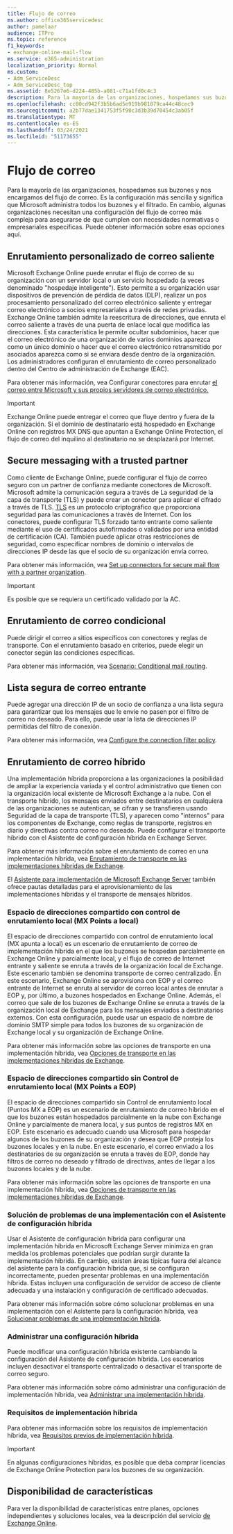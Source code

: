 ```yaml
---
title: Flujo de correo
ms.author: office365servicedesc
author: pamelaar
audience: ITPro
ms.topic: reference
f1_keywords:
- exchange-online-mail-flow
ms.service: o365-administration
localization_priority: Normal
ms.custom:
- Adm_ServiceDesc
- Adm_ServiceDesc_top
ms.assetid: 8e5267e6-d224-485b-a081-c71a1fd0c4c3
description: Para la mayoría de las organizaciones, hospedamos sus buzones y nos encargamos del flujo de correo. Es la configuración más sencilla y significa que Microsoft administra todos los buzones y el filtrado. En cambio, algunas organizaciones necesitan una configuración del flujo de correo más compleja para asegurarse de que cumplen con necesidades normativas o empresariales específicas. Puede obtener información sobre esas opciones aquí.
ms.openlocfilehash: cc00cd942f3b5b6ad5e919b981879ca44c48cec9
ms.sourcegitcommit: a2b77dae1341753f5f98c3d3b39d70454c3ab05f
ms.translationtype: MT
ms.contentlocale: es-ES
ms.lasthandoff: 03/24/2021
ms.locfileid: "51173655"
---
```

# <a name="mail-flow"></a>Flujo de correo

Para la mayoría de las organizaciones, hospedamos sus buzones y nos encargamos del flujo de correo. Es la configuración más sencilla y significa que Microsoft administra todos los buzones y el filtrado. En cambio, algunas organizaciones necesitan una configuración del flujo de correo más compleja para asegurarse de que cumplen con necesidades normativas o empresariales específicas. Puede obtener información sobre esas opciones aquí. 
  
## <a name="custom-routing-of-outbound-email"></a>Enrutamiento personalizado de correo saliente

Microsoft Exchange Online puede enrutar el flujo de correo de su organización con un servidor local o un servicio hospedado (a veces denominado "hospedaje inteligente"). Esto permite a su organización usar dispositivos de prevención de pérdida de datos (DLP), realizar un pos procesamiento personalizado del correo electrónico saliente y entregar correo electrónico a socios empresariales a través de redes privadas. Exchange Online también admite la reescritura de direcciones, que enruta el correo saliente a través de una puerta de enlace local que modifica las direcciones. Esta característica le permite ocultar subdominios, hacer que el correo electrónico de una organización de varios dominios aparezca como un único dominio o hacer que el correo electrónico retransmitido por asociados aparezca como si se enviara desde dentro de la organización. Los administradores configuran el enrutamiento de correo personalizado dentro del Centro de administración de Exchange (EAC).
  
Para obtener más información, vea Configurar conectores para enrutar [el correo entre Microsoft y sus propios servidores de correo electrónico.](/exchange/mail-flow-best-practices/use-connectors-to-configure-mail-flow/set-up-connectors-to-route-mail)
  
> [!IMPORTANT]
> Exchange Online puede entregar el correo que fluye dentro y fuera de la organización. Si el dominio de destinatario está hospedado en Exchange Online con registros MX DNS que apuntan a Exchange Online Protection, el flujo de correo del inquilino al destinatario no se desplazará por Internet.
  
## <a name="secure-messaging-with-a-trusted-partner"></a>Secure messaging with a trusted partner

Como cliente de Exchange Online, puede configurar el flujo de correo seguro con un partner de confianza mediante conectores de Microsoft. Microsoft admite la comunicación segura a través de La seguridad de la capa de transporte (TLS) y puede crear un conector para aplicar el cifrado a través de TLS. [TLS](/office365/securitycompliance/exchange-online-uses-tls-to-secure-email-connections) es un protocolo criptográfico que proporciona seguridad para las comunicaciones a través de Internet. Con los conectores, puede configurar TLS forzado tanto entrante como saliente mediante el uso de certificados autofirmados o validados por una entidad de certificación (CA). También puede aplicar otras restricciones de seguridad, como especificar nombres de dominio o intervalos de direcciones IP desde las que el socio de su organización envía correo. 
  
Para obtener más información, vea [Set up connectors for secure mail flow with a partner organization](/exchange/mail-flow-best-practices/use-connectors-to-configure-mail-flow/set-up-connectors-for-secure-mail-flow-with-a-partner).
  
> [!IMPORTANT]
> Es posible que se requiera un certificado validado por la AC. 
  
## <a name="conditional-mail-routing"></a>Enrutamiento de correo condicional

Puede dirigir el correo a sitios específicos con conectores y reglas de transporte. Con el enrutamiento basado en criterios, puede elegir un conector según las condiciones específicas.
  
Para obtener más información, vea [Scenario: Conditional mail routing](/exchange/mail-flow-best-practices/use-connectors-to-configure-mail-flow/conditional-mail-routing).
  
## <a name="incoming-mail-safe-list"></a>Lista segura de correo entrante

Puede agregar una dirección IP de un socio de confianza a una lista segura para garantizar que los mensajes que le envíe no pasen por el filtro de correo no deseado. Para ello, puede usar la lista de direcciones IP permitidas del filtro de conexión.
  
Para obtener más información, vea [Configure the connection filter policy](/office365/SecurityCompliance/configure-the-connection-filter-policy).
  
## <a name="hybrid-email-routing"></a>Enrutamiento de correo híbrido

Una implementación híbrida proporciona a las organizaciones la posibilidad de ampliar la experiencia variada y el control administrativo que tienen con la organización local existente de Microsoft Exchange a la nube. Con el transporte híbrido, los mensajes enviados entre destinatarios en cualquiera de las organizaciones se autentican, se cifran y se transfieren usando Seguridad de la capa de transporte (TLS), y aparecen como "internos" para los componentes de Exchange, como reglas de transporte, registros en diario y directivas contra correo no deseado. Puede configurar el transporte híbrido con el Asistente de configuración híbrida en Exchange Server.
  
Para obtener más información sobre el enrutamiento de correo en una implementación híbrida, vea [Enrutamiento de transporte en las implementaciones híbridas de Exchange](/exchange/transport-routing).
  
El [Asistente para implementación de Microsoft Exchange Server](/exchange/exchange-deployment-assistant) también ofrece pautas detalladas para el aprovisionamiento de las implementaciones híbridas y el transporte de mensajes híbridos. 
  
### <a name="shared-address-space-with-on-premises-routing-control-mx-points-to-on-premises"></a>Espacio de direcciones compartido con control de enrutamiento local (MX Points a local)

El espacio de direcciones compartido con control de enrutamiento local (MX apunta a local) es un escenario de enrutamiento de correo de implementación híbrida en el que los buzones se hospedan parcialmente en Exchange Online y parcialmente local, y el flujo de correo de Internet entrante y saliente se enruta a través de la organización local de Exchange. Este escenario también se denomina transporte de correo centralizado. En este escenario, Exchange Online se aprovisiona con EOP y el correo entrante de Internet se enruta al servidor de correo local antes de enrutar a EOP y, por último, a buzones hospedados en Exchange Online. Además, el correo que sale de los buzones de Exchange Online se enruta a través de la organización local de Exchange para los mensajes enviados a destinatarios externos. Con esta configuración, puede usar un espacio de nombre de dominio SMTP simple para todos los buzones de su organización de Exchange local y su organización de Exchange Online. 
  
Para obtener más información sobre las opciones de transporte en una implementación híbrida, vea [Opciones de transporte en las implementaciones híbridas de Exchange](/exchange/transport-options).
  
### <a name="shared-address-space-without-on-premises-routing-control-mx-points-to-eop"></a>Espacio de direcciones compartido sin Control de enrutamiento local (MX Points a EOP)

El espacio de direcciones compartido sin Control de enrutamiento local (Puntos MX a EOP) es un escenario de enrutamiento de correo híbrido en el que los buzones están hospedados parcialmente en la nube con Exchange Online y parcialmente de manera local, y sus puntos de registros MX en EOP. Este escenario es adecuado cuando usa Microsoft para hospedar algunos de los buzones de su organización y desea que EOP proteja los buzones locales y en la nube. En este escenario, el correo enviado a los destinatarios de su organización se enruta a través de EOP, donde hay filtros de correo no deseado y filtrado de directivas, antes de llegar a los buzones locales y de la nube. 
  
Para obtener más información sobre las opciones de transporte en una implementación híbrida, vea [Opciones de transporte en las implementaciones híbridas de Exchange](/exchange/transport-options).
  
### <a name="troubleshooting-a-deployment-with-the-hybrid-configuration-wizard"></a>Solución de problemas de una implementación con el Asistente de configuración híbrida

Usar el Asistente de configuración híbrida para configurar una implementación híbrida en Microsoft Exchange Server minimiza en gran medida los problemas potenciales que podrían surgir durante la implementación híbrida. En cambio, existen áreas típicas fuera del alcance del asistente para la configuración híbrida que, si se configuran incorrectamente, pueden presentar problemas en una implementación híbrida. Estas incluyen una configuración de servidor de acceso de cliente adecuada y una instalación y configuración de certificado adecuadas.
  
Para obtener más información sobre cómo solucionar problemas en una implementación con el Asistente para la configuración híbrida, vea [Solucionar problemas de una implementación híbrida](/exchange/hybrid-deployment/troubleshoot-a-hybrid-deployment).
  
### <a name="managing-a-hybrid-configuration"></a>Administrar una configuración híbrida

Puede modificar una configuración híbrida existente cambiando la configuración del Asistente de configuración híbrida. Los escenarios incluyen desactivar el transporte centralizado o desactivar el transporte de correo seguro.
  
Para obtener más información sobre cómo administrar una configuración de implementación híbrida, vea [Administrar una implementación híbrida](/previous-versions/exchange-server/exchange-150/jj200791(v=exchg.150)).
  
### <a name="hybrid-deployment-requirements"></a>Requisitos de implementación híbrida

Para obtener más información sobre los requisitos de implementación híbrida, vea [Requisitos previos de implementación híbrida](/exchange/hybrid-deployment-prerequisites).
  
> [!IMPORTANT]
> En algunas configuraciones híbridas, es posible que deba comprar licencias de Exchange Online Protection para los buzones de su organización. 
  
## <a name="feature-availability"></a>Disponibilidad de características

Para ver la disponibilidad de características entre planes, opciones independientes y soluciones locales, vea la descripción del servicio [de Exchange Online](exchange-online-service-description.md).

